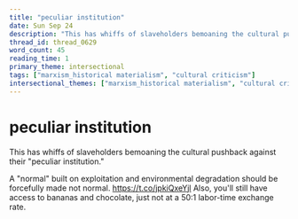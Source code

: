 ```yaml
---
title: "peculiar institution"
date: Sun Sep 24
description: "This has whiffs of slaveholders bemoaning the cultural pushback against their 'peculiar institution.'"
thread_id: thread_0629
word_count: 45
reading_time: 1
primary_theme: intersectional
tags: ["marxism_historical materialism", "cultural criticism"]
intersectional_themes: ["marxism_historical materialism", "cultural criticism"]
---
```


# peculiar institution

This has whiffs of slaveholders bemoaning the cultural pushback against their "peculiar institution." 

A "normal" built on exploitation and environmental degradation should be forcefully made not normal. https://t.co/jpkiQxeYjl Also, you'll still have access to bananas and chocolate, just not at a 50:1 labor-time exchange rate.